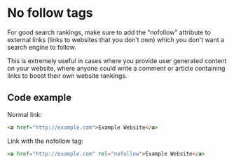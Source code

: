 # No follow tags

For good search rankings, make sure to add the “nofollow” attribute to external links (links to websites that you don’t own) which you don't want a search engine to follow.

This is extremely useful in cases where you provide user generated content on your website, where anyone could write a comment or article containing links to boost their own website rankings.

## Code example

Normal link:

```html
<a href="http://example.com">Example Website</a>
```

Link with the nofollow tag:

```html
<a href="http://example.com" rel="nofollow">Example Website</a>
```

